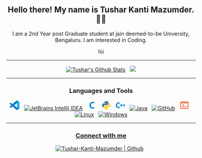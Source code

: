 <h2 align="center">Hello there! My name is Tushar Kanti Mazumder. 👋🤓</h2>
<p align="center">I am a 2nd Year post Graduate student at jain deemed-to-be University, Bengaluru. I am interested in Coding.</p>
<p align="center"> hii </p>

-----------------------------------------------------------------------------------------------------------------------------------------------------------------------------  
<p align="center">
  <a href="https://www.github.com/TusharKM1224"><img height="150px" alt="Tushar's Github Stats" src="https://github-readme-stats.vercel.app/api?username=TusharKM1224&show_icons=true&hide_border=true&include_all_commits=true"></a>&nbsp;&nbsp;
  <a href="https://github.com/TusharKM1224?tab=repositories"><img height="150px" src="https://github-readme-stats.vercel.app/api/top-langs/?username=TusharKM1224&layout=compact&exclude_repo=github-readme-stats,TusharKM1224.github.io,TusharKM1224&hide_border=true"></a>
</p>

----------------------------------------------------------------------------------------------------------------------------------------------------------------------------- 

<h3 align="center">Languages and Tools</h3>
<p align="center">
  <a href="https://www.google.com/search?&q=Visual+Studio+Code"><img alt="Visual Studio Code" width="26px" src="https://raw.githubusercontent.com/github/explore/80688e429a7d4ef2fca1e82350fe8e3517d3494d/topics/visual-studio-code/visual-studio-code.png"></a>&nbsp;&nbsp;
  <a href="https://www.google.com/search?&q=JetBrains+Intellij"><img alt="JetBrains Intellij IDEA" height="26px" src="https://www.jetbrains.com/company/brand/img/jetbrains_logo.png"></a>&nbsp;&nbsp;
  <a href="https://www.google.com/search?&q=C+Programming"><img alt="C" width="26px" src="https://raw.githubusercontent.com/PKief/vscode-material-icon-theme/master/icons/c.svg"></a>&nbsp;&nbsp;
<a href="https://www.google.com/search?&q=Python"><img alt="Python" width="26px" src="https://raw.githubusercontent.com/PKief/vscode-material-icon-theme/master/icons/python.svg"></a>&nbsp;&nbsp;
  <a href="https://www.google.com/search?&q=Cpp+Programming"><img alt="C++" width="26px" src="https://raw.githubusercontent.com/PKief/vscode-material-icon-theme/master/icons/cpp.svg"></a>&nbsp;&nbsp;
  <a href="https://www.google.com/search?&q=Java+Programming"><img alt="Java" width="26px" src="https://camo.githubusercontent.com/651195b8c66a9dd22316e672992077dbcecea4ca904b45a6681558ebc0ecc517/68747470733a2f2f75706c6f61642e77696b696d656469612e6f72672f77696b6970656469612f656e2f7468756d622f332f33302f4a6176615f70726f6772616d6d696e675f6c616e67756167655f6c6f676f2e7376672f33303070782d4a6176615f70726f6772616d6d696e675f6c616e67756167655f6c6f676f2e7376672e706e67"></a>&nbsp;&nbsp;
<a href="https://www.google.com/search?&q=Github"><img alt="GitHub" width="26px" src="https://www.flaticon.com/svg/static/icons/svg/25/25231.svg" /></a>&nbsp;&nbsp;
  <a href="https://www.google.com/search?&q=command+line+interface"><img alt="Console" width="26px" src="https://raw.githubusercontent.com/PKief/vscode-material-icon-theme/master/icons/console.svg"></a>&nbsp;&nbsp;
  <a href="https://www.google.com/search?&q=Linux"><img alt="Linux" width="26px" src="https://www.flaticon.com/svg/static/icons/svg/25/25719.svg"></a>&nbsp;&nbsp;
  <a href="https://www.google.com/search?&q=Windows"><img alt="Windows" width="26px" src="https://www.flaticon.com/svg/static/icons/svg/732/732076.svg">
</p>

------------------------------------------------------------------------------------------------------------------------------------------------------------------------------

<h3 align="center">Connect with me</h3>
<p align="center">
  <a href="https://www.github.com/TusharKM1224"><img alt="Tushar-Kanti-Mazumder | Github" width="25px" src="https://www.flaticon.com/svg/static/icons/svg/25/25231.svg"></a>&nbsp;&nbsp;
<!---  <a href="https://www.linkedin.com/in/yourlinkedin/"><img alt="Agarwal-Kritik | LinkedIn" width="25px" src="https://www.flaticon.com/svg/static/icons/svg/61/61109.svg"></a>&nbsp;&nbsp;
--->
</p>

